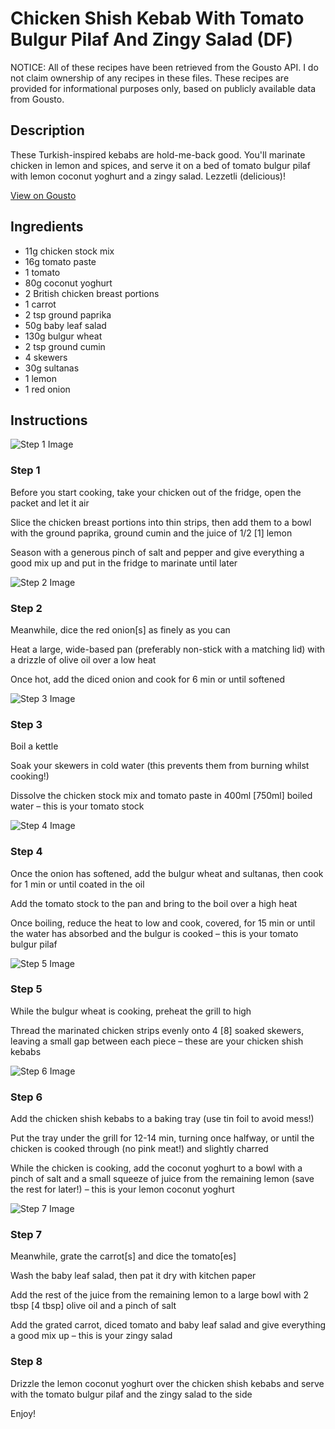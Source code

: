 # Chicken Shish Kebab With Tomato Bulgur Pilaf And Zingy Salad (DF)

NOTICE: All of these recipes have been retrieved from the Gousto API. I do not claim ownership of any recipes in these files. These recipes are provided for informational purposes only, based on publicly available data from Gousto.

## Description

These Turkish-inspired kebabs are hold-me-back good. You'll marinate chicken in lemon and spices, and serve it on a bed of tomato bulgur pilaf with lemon coconut yoghurt and a zingy salad. Lezzetli (delicious)! 

[View on Gousto](https://www.gousto.co.uk/recipes/cookbook/chicken-shish-kebab-with-tomato-bulgur-pilaf-and-zingy-salad-df)

## Ingredients

- 11g chicken stock mix
- 16g tomato paste
- 1 tomato
- 80g coconut yoghurt
- 2 British chicken breast portions
- 1 carrot
- 2 tsp ground paprika
- 50g baby leaf salad
- 130g bulgur wheat
- 2 tsp ground cumin
- 4 skewers
- 30g sultanas
- 1 lemon
- 1 red onion

## Instructions

![Step 1 Image](https://production-media.gousto.co.uk/cms/recipe-step-image/Step-1-1643122629260-x200.jpg)

### Step 1

Before you start cooking, take your chicken out of the fridge, open the packet and let it air

Slice the chicken breast portions into thin strips, then add them to a bowl with the ground paprika, ground cumin and the juice of 1/2 <span class="text-danger">[1]</span> lemon

Season with a generous pinch of salt and pepper and give everything a good mix up and put in the fridge to marinate until later

![Step 2 Image](https://production-media.gousto.co.uk/cms/recipe-step-image/Step-2-1643122643823-x200.jpg)

### Step 2

Meanwhile, dice the red onion<span class="text-danger">[s] </span>as finely as you can

Heat a large, wide-based pan (preferably non-stick with a matching lid) with a drizzle of olive oil over a low heat

Once hot, add the diced onion and cook for 6 min or until softened

![Step 3 Image](https://production-media.gousto.co.uk/cms/recipe-step-image/step-3-copy-1643122662288-x200.jpg)

### Step 3

Boil a kettle

Soak your skewers in cold water (this prevents them from burning whilst cooking!)

Dissolve the chicken stock mix and tomato paste in 400ml <span class="text-danger">[750ml]</span> boiled water – this is your tomato stock

![Step 4 Image](https://production-media.gousto.co.uk/cms/recipe-step-image/step-4-copy-1643122682335-x200.jpg)

### Step 4

Once the onion has softened, add the bulgur wheat and sultanas, then cook for 1 min or until coated in the oil

Add the tomato stock to the pan and bring to the boil over a high heat

Once boiling, reduce the heat to low and cook, covered, for 15 min or until the water has absorbed and the bulgur is cooked – this is your tomato bulgur pilaf

![Step 5 Image](https://production-media.gousto.co.uk/cms/recipe-step-image/step-5-copy-1643122694918-x200.jpg)

### Step 5

While the bulgur wheat is cooking, preheat the grill to high

Thread the marinated chicken strips evenly onto 4 <span class="text-danger">[8]</span> soaked skewers, leaving a small gap between each piece – these are your chicken shish kebabs

![Step 6 Image](https://production-media.gousto.co.uk/cms/recipe-step-image/step-6-copy-1643122704847-x200.jpg)

### Step 6

Add the chicken shish kebabs to a baking tray (use tin foil to avoid mess!)

Put the tray under the grill for 12-14 min, turning once halfway, or until the chicken is cooked through (no pink meat!) and slightly charred

While the chicken is cooking, add the coconut yoghurt to a bowl with a pinch of salt and a small squeeze of juice from the remaining lemon (save the rest for later!) – this is your lemon coconut yoghurt

![Step 7 Image](https://production-media.gousto.co.uk/cms/recipe-step-image/step-7-copy-1643122718614-x200.jpg)

### Step 7

Meanwhile, grate the carrot<span class="text-danger">[s] </span>and dice the tomato<span class="text-danger">[es]</span>

Wash the baby leaf salad, then pat it dry with kitchen paper

Add the rest of the juice from the remaining lemon to a large bowl with 2 tbsp <span class="text-danger">[4 tbsp]</span> olive oil and a pinch of salt

Add the grated carrot, diced tomato and baby leaf salad and give everything a good mix up – this is your zingy salad

### Step 8

Drizzle the lemon coconut yoghurt over the chicken shish kebabs and serve with the tomato bulgur pilaf and the zingy salad to the side

Enjoy!

